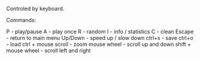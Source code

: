 Controled by keyboard.

Commands:

P - play/pause
A - play once
R - random
I - info / statistics
C - clean
Escape - return to main menu
Up/Down - speed up / slow down
ctrl+s - save
ctrl+o - load
ctrl + mouse scroll - zoom
mouse wheel - scroll up and down
shift + mouse wheel - scroll left and right
